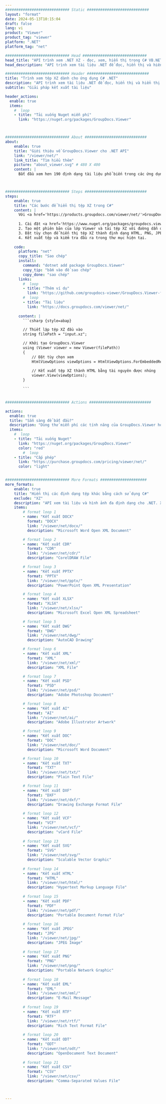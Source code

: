 ```yaml
---
############################# Static ############################
layout: "format"
date: 2024-05-13T10:15:04
draft: false
lang: vi
product: "Viewer"
product_tag: "viewer"
platform: ".NET"
platform_tag: "net"

############################# Head #############################
head_title: "API trình xem .NET XZ - đọc, xem, hiển thị trong C# VB.NET"
head_description: "API trình xem tài liệu .NET để đọc, hiển thị và hiển thị XZ trong mọi loại ứng dụng C#, ASP.NET, VB.NET & .NET Core."

############################# Header ############################
title: "Trình xem tệp XZ dành cho ứng dụng C# .NET" 
description: "API trình xem tài liệu .NET để đọc, hiển thị và hiển thị tệp XZ trong mọi loại ứng dụng C#, ASP.NET, VB.NET & .NET Core. Xem các tệp được hiển thị với định dạng và bố cục thực ở dạng HTML5, PDF hoặc dưới dạng hình ảnh bằng cách sử dụng một vài dòng mã." 
subtitle: "Giải pháp kết xuất tài liệu" 

header_actions:
  enable: true
  items:
    #  loop
    - title: "Tải xuống Nuget miễn phí"
      link: "https://nuget.org/packages/GroupDocs.Viewer"



############################# About ############################
about:
    enable: true
    title: "Giới thiệu về GroupDocs.Viewer cho .NET API"
    link: "/viewer/net/"
    link_title: "Tìm hiểu thêm"
    picture: "about_viewer.svg" # 480 X 400
    content: |
      Bắt đầu xem hơn 190 định dạng tài liệu phổ biến trong các ứng dụng .NET của bạn bằng GroupDocs.Viewer dành cho API .NET bằng cách thêm một vài dòng mã. Các nhà phát triển có thể dễ dàng hiển thị PDF, Word Xử lý, Bảng tính Excel, Bản trình bày, Visio, Project, Outlook và nhiều định dạng tài liệu phổ biến khác ở chế độ HTML5, hình ảnh hoặc PDF. Quá trình kết xuất tài liệu diễn ra nhanh chóng, giống hệt với tệp nguồn gốc và không yêu cầu cài đặt phần mềm bổ sung hoặc bất kỳ thư viện bên ngoài nào khác.



############################# Steps ############################
steps:
    enable: true
    title: "Các bước để hiển thị tệp XZ trong C#" 
    content: |
      Với <a href='https://products.groupdocs.com/viewer/net/'>GroupDocs.Viewer</a> bạn có thể hiển thị XZ thành HTML, JPEG, PNG hoặc PDF chỉ trong vài bước.
      
      1. Cài đặt <a href='https://www.nuget.org/packages/groupdocs.viewer'>GroupDocs.Viewer for .NET</a> bằng trình quản lý gói yêu thích của bạn. 
      2. Tạo một phiên bản của lớp Viewer và tải tệp XZ với đường dẫn đầy đủ.  
      3. Đặt tùy chọn để hiển thị tệp XZ thành định dạng HTML, PNG, JPEG hoặc PDF. 
      4. Kết xuất tệp và kiểm tra đầu ra trong thư mục hiện tại. 
   
    code:
      platform: "net"
      copy_title: "Sao chép"
      install:
        command: "dotnet add package GroupDocs.Viewer"
        copy_tip: "bấm vào để sao chép"
        copy_done: "sao chép"
      links:
        #  loop
        - title: "Thêm ví dụ"
          link: "https://github.com/groupdocs-viewer/GroupDocs.Viewer-for-.NET"
        #  loop
        - title: "Tài liệu"
          link: "https://docs.groupdocs.com/viewer/net/"
          
      content: |
        ```csharp {style=abap}

        // Thiết lập tệp XZ đầu vào
        string filePath = "input.xz";

        // Khởi tạo GroupDocs.Viewer
        using (Viewer viewer = new Viewer(filePath))
        {
            // Đặt tùy chọn xem
            HtmlViewOptions viewOptions = HtmlViewOptions.ForEmbeddedResources();
                
            // Kết xuất tệp XZ thành HTML bằng tài nguyên được nhúng
            viewer.View(viewOptions);
        }

        ```            


############################# Actions ############################

actions:
  enable: true
  title: "Sẵn sàng để bắt đầu?"
  description: "Dùng thử miễn phí các tính năng của GroupDocs.Viewer hoặc yêu cầu giấy phép"
  items:
    #  loop
    - title: "Tải xuống Nuget"
      link: "https://nuget.org/packages/GroupDocs.Viewer"
      color: "red"
        #  loop
    - title: "Cấp phép"
      link: "https://purchase.groupdocs.com/pricing/viewer/net/"
      color: "light"


############################# More Formats #####################
more_formats:
    enable: true
    title: "Hiển thị các định dạng tệp khác bằng cách sử dụng C#"
    exclude: "XZ"
    description: "API xem tài liệu và hình ảnh đa định dạng cho .NET. Xem một số định dạng tệp phổ biến bên dưới mà không cần bất kỳ trình xem bên ngoài nào."
    items: 
        # format loop 1
        - name: "Kết xuất DOCX"
          format: "DOCX"
          link: "/viewer/net/docx/"
          description: "Microsoft Word Open XML Document" 

        # format loop 2
        - name: "Kết xuất CDR" 
          format: "CDR"
          link: "/viewer/net/cdr/"
          description: "CorelDRAW File" 

        # format loop 3
        - name: "Kết xuất PPTX"
          format: "PPTX"
          link: "/viewer/net/pptx/"
          description: "PowerPoint Open XML Presentation" 

        # format loop 4
        - name: "Kết xuất XLSX"
          format: "XLSX"
          link: "/viewer/net/xlsx/"
          description: "Microsoft Excel Open XML Spreadsheet" 

        # format loop 5
        - name: "Kết xuất DWG"
          format: "DWG"
          link: "/viewer/net/dwg/"
          description: "AutoCAD Drawing"

        # format loop 6
        - name: "Kết xuất XML"
          format: "XML"
          link: "/viewer/net/xml/"
          description: "XML File"

        # format loop 7
        - name: "Kết xuất PSD"
          format: "PSD"
          link: "/viewer/net/psd/"
          description: "Adobe Photoshop Document"

        # format loop 8
        - name: "Kết xuất AI"
          format: "AI"
          link: "/viewer/net/ai/"
          description: "Adobe Illustrator Artwork"

        # format loop 9
        - name: "Kết xuất DOC"
          format: "DOC"
          link: "/viewer/net/doc/"
          description: "Microsoft Word Document" 

        # format loop 10
        - name: "Kết xuất TXT" 
          format: "TXT"
          link: "/viewer/net/txt/"
          description: "Plain Text File" 

        # format loop 11
        - name: "Kết xuất DXF" 
          format: "DXF"
          link: "/viewer/net/dxf/"
          description: "Drawing Exchange Format File"  
          
        # format loop 12
        - name: "Kết xuất VCF"
          format: "VCF"
          link: "/viewer/net/vcf/"
          description: "vCard File"  
              
        # format loop 13
        - name: "Kết xuất SVG"
          format: "SVG"
          link: "/viewer/net/svg/"
          description: "Scalable Vector Graphic" 
          
        # format loop 14
        - name: "Kết xuất HTML"
          format: "HTML"
          link: "/viewer/net/html/"
          description: "Hypertext Markup Language File" 
          
        # format loop 15
        - name: "Kết xuất PDF"
          format: "PDF"
          link: "/viewer/net/pdf/"
          description: "Portable Document Format File"
          
        # format loop 16
        - name: "Kết xuất JPEG"
          format: "JPG"
          link: "/viewer/net/jpg/"
          description: "JPEG Image"
          
        # format loop 17
        - name: "Kết xuất PNG"
          format: "PNG"
          link: "/viewer/net/png/"
          description: "Portable Network Graphic" 
          
        # format loop 18
        - name: "Kết xuất EML"
          format: "EML"
          link: "/viewer/net/eml/"
          description: "E-Mail Message" 
          
        # format loop 19
        - name: "Kết xuất RTF"
          format: "RTF"
          link: "/viewer/net/rtf/"
          description: "Rich Text Format File" 
          
        # format loop 20
        - name: "Kết xuất ODT"
          format: "ODT"
          link: "/viewer/net/odt/"
          description: "OpenDocument Text Document" 
          
        # format loop 21
        - name: "Kết xuất CSV"
          format: "CSV"
          link: "/viewer/net/csv/"
          description: "Comma-Separated Values File" 



---
```

